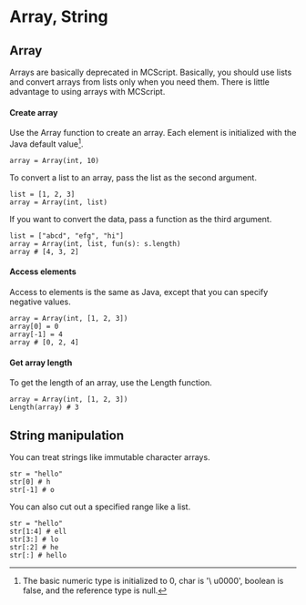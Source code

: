 # Array, String

## Array
Arrays are basically deprecated in MCScript. Basically, you should use lists and convert arrays from lists only when you need them. There is little advantage to using arrays with MCScript.

#### Create array
Use the Array function to create an array. Each element is initialized with the Java default value[^1].
```
array = Array(int, 10)
```
To convert a list to an array, pass the list as the second argument.
```
list = [1, 2, 3]
array = Array(int, list)
```
If you want to convert the data, pass a function as the third argument.
```
list = ["abcd", "efg", "hi"]
array = Array(int, list, fun(s): s.length)
array # [4, 3, 2]
```
#### Access elements
Access to elements is the same as Java, except that you can specify negative values.
```
array = Array(int, [1, 2, 3])
array[0] = 0
array[-1] = 4
array # [0, 2, 4]
```
#### Get array length
To get the length of an array, use the Length function.
```
array = Array(int, [1, 2, 3])
Length(array) # 3
```
## String manipulation
You can treat strings like immutable character arrays.
```
str = "hello"
str[0] # h
str[-1] # o
```
You can also cut out a specified range like a list.
```
str = "hello"
str[1:4] # ell
str[3:] # lo
str[:2] # he
str[:] # hello
```
[^1]: The basic numeric type is initialized to 0, char is '\ u0000', boolean is false, and the reference type is null.